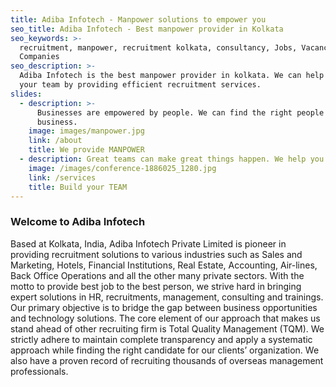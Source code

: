 ```yaml
---
title: Adiba Infotech - Manpower solutions to empower you
seo_title: Adiba Infotech - Best manpower provider in Kolkata
seo_keywords: >-
  recruitment, manpower, recruitment kolkata, consultancy, Jobs, Vacancies,
  Companies
seo_description: >-
  Adiba Infotech is the best manpower provider in kolkata. We can help you build
  your team by providing efficient recruitment services.
slides:
  - description: >-
      Businesses are empowered by people. We can find the right people for your
      business.
    image: images/manpower.jpg
    link: /about
    title: We provide MANPOWER
  - description: Great teams can make great things happen. We help you build that TEAM.
    image: /images/conference-1886025_1280.jpg
    link: /services
    title: Build your TEAM
---
```

### Welcome to Adiba Infotech
Based at Kolkata, India, Adiba Infotech Private Limited is pioneer in providing recruitment solutions to various industries such as Sales and Marketing, Hotels, Financial Institutions, Real Estate, Accounting, Air-lines, Back Office Operations and all the other many private sectors. With the motto to provide best job to the best person, we strive hard in bringing expert solutions in HR, recruitments, management, consulting and trainings. Our primary objective is to bridge the gap between business opportunities and technology solutions. The core element of our approach that makes us stand ahead of other recruiting firm is Total Quality Management (TQM). We strictly adhere to maintain complete transparency and apply a systematic approach while finding the right candidate for our clients’ organization. We also have a proven record of recruiting thousands of overseas management professionals.
